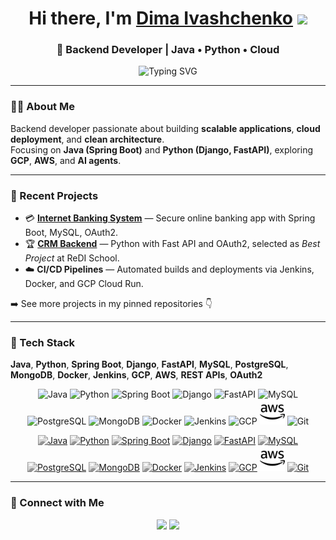 <h1 align="center">Hi there, I'm <a href="https://github.com/IvashDima/" target="_blank">Dima Ivashchenko</a> 
<img src="https://github.com/blackcater/blackcater/raw/main/images/Hi.gif" height="32"/></h1>
<h3 align="center">🌱 Backend Developer | Java • Python • Cloud</h3>

<p align="center">
  <img src="https://readme-typing-svg.herokuapp.com?font=Fira+Code&weight=500&size=22&pause=1200&color=36BCF7&center=true&vCenter=true&width=480&lines=Clean+Code+Matters;Cloud+Deployment+is+Fun;Continuous+Learning+Drives+Growth" alt="Typing SVG"/>
</p>

---

### 👨‍💻 About Me  
Backend developer passionate about building **scalable applications**, **cloud deployment**, and **clean architecture**.  
Focusing on **Java (Spring Boot)** and **Python (Django, FastAPI)**, exploring **GCP**, **AWS**, and **AI agents**.

---

### 🚀 Recent Projects
- 💳 **[Internet Banking System](https://internetbank.ivashchenko.dev/)** — Secure online banking app with Spring Boot, MySQL, OAuth2.
- 🏆 **[CRM Backend](https://github.com/ReDI-School-projects/CRM_NoSQL)** — Python with Fast API and OAuth2, selected as *Best Project* at ReDI School.  
- ☁️ **CI/CD Pipelines** — Automated builds and deployments via Jenkins, Docker, and GCP Cloud Run.

➡️ See more projects in my pinned repositories 👇

---

### 🧰 Tech Stack  

**Java**, **Python**, **Spring Boot**, **Django**, **FastAPI**,  **MySQL**, **PostgreSQL**, **MongoDB**,  **Docker**, **Jenkins**, **GCP**, **AWS**, **REST APIs**, **OAuth2**

<p align="center">
  <img src="https://cdn.jsdelivr.net/gh/devicons/devicon/icons/java/java-original.svg" width="40" height="40" alt="Java"/>
  <img src="https://cdn.jsdelivr.net/gh/devicons/devicon/icons/python/python-original.svg" width="40" height="40" alt="Python"/>
  <img src="https://cdn.jsdelivr.net/gh/devicons/devicon/icons/spring/spring-original.svg" width="40" height="40" alt="Spring Boot"/>
  <img src="https://cdn.jsdelivr.net/gh/devicons/devicon/icons/django/django-plain.svg" width="40" height="40" alt="Django"/>
  <img src="https://cdn.jsdelivr.net/gh/devicons/devicon/icons/fastapi/fastapi-original.svg" width="40" height="40" alt="FastAPI"/>
  <img src="https://cdn.jsdelivr.net/gh/devicons/devicon/icons/mysql/mysql-original.svg" width="40" height="40" alt="MySQL"/>
  <img src="https://cdn.jsdelivr.net/gh/devicons/devicon/icons/postgresql/postgresql-original.svg" width="40" height="40" alt="PostgreSQL"/>
  <img src="https://cdn.jsdelivr.net/gh/devicons/devicon/icons/mongodb/mongodb-original.svg" width="40" height="40" alt="MongoDB"/>
  <img src="https://cdn.jsdelivr.net/gh/devicons/devicon/icons/docker/docker-original.svg" width="40" height="40" alt="Docker"/>
  <img src="https://cdn.jsdelivr.net/gh/devicons/devicon/icons/jenkins/jenkins-original.svg" width="40" height="40" alt="Jenkins"/>
  <img src="https://cdn.jsdelivr.net/gh/devicons/devicon/icons/googlecloud/googlecloud-original.svg" width="40" height="40" alt="GCP"/>
  <img src="https://raw.githubusercontent.com/simple-icons/simple-icons/develop/icons/amazonwebservices.svg" width="40" height="40" alt="AWS"/>
  <img src="https://cdn.jsdelivr.net/gh/devicons/devicon/icons/git/git-original.svg" width="40" height="40" alt="Git"/>
</p>

<p align="center">
  <a href="#"><img src="https://cdn.jsdelivr.net/gh/devicons/devicon/icons/java/java-original.svg" width="40" height="40" alt="Java" style="filter: grayscale(100%);" onmouseover="this.style.filter='none'" onmouseout="this.style.filter='grayscale(100%)'"/></a>
  <a href="#"><img src="https://cdn.jsdelivr.net/gh/devicons/devicon/icons/python/python-original.svg" width="40" height="40" alt="Python" style="filter: grayscale(100%);" onmouseover="this.style.filter='none'" onmouseout="this.style.filter='grayscale(100%)'"/></a>
  <a href="#"><img src="https://cdn.jsdelivr.net/gh/devicons/devicon/icons/spring/spring-original.svg" width="40" height="40" alt="Spring Boot" style="filter: grayscale(100%);" onmouseover="this.style.filter='none'" onmouseout="this.style.filter='grayscale(100%)'"/></a>
  <a href="#"><img src="https://cdn.jsdelivr.net/gh/devicons/devicon/icons/django/django-plain.svg" width="40" height="40" alt="Django" style="filter: grayscale(100%);" onmouseover="this.style.filter='none'" onmouseout="this.style.filter='grayscale(100%)'"/></a>
  <a href="#"><img src="https://cdn.jsdelivr.net/gh/devicons/devicon/icons/fastapi/fastapi-original.svg" width="40" height="40" alt="FastAPI" style="filter: grayscale(100%);" onmouseover="this.style.filter='none'" onmouseout="this.style.filter='grayscale(100%)'"/></a>
  <a href="#"><img src="https://cdn.jsdelivr.net/gh/devicons/devicon/icons/mysql/mysql-original.svg" width="40" height="40" alt="MySQL" style="filter: grayscale(100%);" onmouseover="this.style.filter='none'" onmouseout="this.style.filter='grayscale(100%)'"/></a>
  <a href="#"><img src="https://cdn.jsdelivr.net/gh/devicons/devicon/icons/postgresql/postgresql-original.svg" width="40" height="40" alt="PostgreSQL" style="filter: grayscale(100%);" onmouseover="this.style.filter='none'" onmouseout="this.style.filter='grayscale(100%)'"/></a>
  <a href="#"><img src="https://cdn.jsdelivr.net/gh/devicons/devicon/icons/mongodb/mongodb-original.svg" width="40" height="40" alt="MongoDB" style="filter: grayscale(100%);" onmouseover="this.style.filter='none'" onmouseout="this.style.filter='grayscale(100%)'"/></a>
  <a href="#"><img src="https://cdn.jsdelivr.net/gh/devicons/devicon/icons/docker/docker-original.svg" width="40" height="40" alt="Docker" style="filter: grayscale(100%);" onmouseover="this.style.filter='none'" onmouseout="this.style.filter='grayscale(100%)'"/></a>
  <a href="#"><img src="https://cdn.jsdelivr.net/gh/devicons/devicon/icons/jenkins/jenkins-original.svg" width="40" height="40" alt="Jenkins" style="filter: grayscale(100%);" onmouseover="this.style.filter='none'" onmouseout="this.style.filter='grayscale(100%)'"/></a>
  <a href="#"><img src="https://cdn.jsdelivr.net/gh/devicons/devicon/icons/googlecloud/googlecloud-original.svg" width="40" height="40" alt="GCP" style="filter: grayscale(100%);" onmouseover="this.style.filter='none'" onmouseout="this.style.filter='grayscale(100%)'"/></a>
  <a href="#"><img src="https://raw.githubusercontent.com/simple-icons/simple-icons/develop/icons/amazonwebservices.svg" width="40" height="40" alt="AWS" style="filter: grayscale(100%);" onmouseover="this.style.filter='none'" onmouseout="this.style.filter='grayscale(100%)'"/></a>
  <a href="#"><img src="https://cdn.jsdelivr.net/gh/devicons/devicon/icons/git/git-original.svg" width="40" height="40" alt="Git" style="filter: grayscale(100%);" onmouseover="this.style.filter='none'" onmouseout="this.style.filter='grayscale(100%)'"/></a>
</p>

---

### 🤝 Connect with Me  
<p align="center">
  <a href="https://www.linkedin.com/in/dmytro-ivashchenko/"><img src="https://img.shields.io/badge/LinkedIn-0077B5?style=for-the-badge&logo=linkedin&logoColor=white"/></a>
  <a href="mailto:dmytro.ivashchenko.dev@gmail.com"><img src="https://img.shields.io/badge/Email-D14836?style=for-the-badge&logo=gmail&logoColor=white"/></a>
</p>
